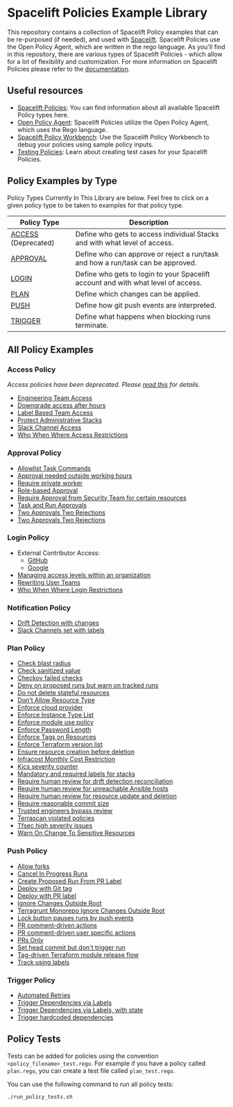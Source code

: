# Spacelift Policies Example Library

This repository contains a collection of Spacelift Policy examples that can be re-purposed (if needed), and used with [Spacelift](https://spacelift.io/). Spacelift Policies use the Open Policy Agent, which are written in the rego language. As you'll find in this repository, there are various types of Spacelift Policies - which allow for a lot of flexibility and customization. For more information on Spacelift Policies please refer to the [documentation](https://docs.spacelift.io/concepts/policy).

## Useful resources

- [Spacelift Policies](https://docs.spacelift.io/concepts/policy): You can find information about all available Spacelift Policy types here.
- [Open Policy Agent](https://www.openpolicyagent.org/docs/latest/policy-language/): Spacelift Policies utilize the Open Policy Agent, which uses the Rego language.
- [Spacelift Policy Workbench](https://docs.spacelift.io/concepts/policy#policy-workbench): Use the Spacelift Policy Workbench to debug your policies using sample policy inputs.
- [Testing Policies](https://docs.spacelift.io/concepts/policy#testing-policies): Learn about creating test cases for your Spacelift Policies.

## Policy Examples by Type

Policy Types Currently In This Library are below. Feel free to click on a given policy type to be taken to examples for that policy type.

| Policy Type                      | Description                                                                       |
| -------------------------------- | --------------------------------------------------------------------------------- |
| [ACCESS](./access/) (Deprecated) | Define who gets to access individual Stacks and with what level of access.        |
| [APPROVAL](./approval)           | Define who can approve or reject a run/task and how a run/task can be approved.   |
| [LOGIN](./login)                 | Define who gets to login to your Spacelift account and with what level of access. |
| [PLAN](./plan)                   | Define which changes can be applied.                                              |
| [PUSH](./push/)                  | Define how git push events are interpreted.                                       |
| [TRIGGER](./trigger)             | Define what happens when blocking runs terminate.                                 |

## All Policy Examples

### Access Policy

_Access policies have been deprecated. Please [read this](./access/README.md) for details._

- [Engineering Team Access](./access/engineering-team-access.rego)
- [Downgrade access after hours](./access/downgrade-access-after-hours.rego)
- [Label Based Team Access](./access/label-based-team-access.rego)
- [Protect Administrative Stacks](./access/protect-administrative-stacks.rego)
- [Slack Channel Access](./access/slack-channel-access.rego)
- [Who When Where Access Restrictions](./access/who-when-where-access-restrictions.rego)

### Approval Policy

- [Allowlist Task Commands](./approval/allowlist-task-commands.rego)
- [Approval needed outside working hours](./approval/approval-outside-working-hours.rego)
- [Require private worker](./approval/require-private-worker.rego)
- [Role-based Approval](./approval/role-based-approval.rego)
- [Require Approval from Security Team for certain resources](./approval/require-approval-from-security-team.rego)
- [Task and Run Approvals](./approval/task-and-run-approvals.rego)
- [Two Approvals Two Rejections](./approval/two-approvals-two-rejections.rego)
- [Two Approvals Two Rejections](./approval/two-approvals-two-rejections.rego)

### Login Policy

- External Contributor Access:
  - [GitHub](./login/external-contributor-access-github.rego)
  - [Google](./login/external-contributor-access-google.rego)
- [Managing access levels within an organization](./login/access-levels-within-an-organization.rego)
- [Rewriting User Teams](./login/rewriting-user-teams.rego)
- [Who When Where Login Restrictions](./login/who-when-where-login-restrictions.rego)

### Notification Policy

- [Drift Detection with changes](./notification/drift-detection-with-changes.rego)
- [Slack Channels set with labels](./notification/slack-channels-with-labels.rego)

### Plan Policy

- [Check blast radius](./plan/check-blast-radius.rego)
- [Check sanitized value](./plan/check-sanitized-value.rego)
- [Checkov failed checks](./plan/checkov-failed-checks.rego)
- [Deny on proposed runs but warn on tracked runs](./plan/deny-proposed-runs-warn-track-runs.rego)
- [Do not delete stateful resources](./plan/do-not-delete-stateful-resources.rego)
- [Don't Allow Resource Type](./plan/dont-allow-resource-type.rego)
- [Enforce cloud provider](./plan/enforce-cloud-provider.rego)
- [Enforce Instance Type List](./plan/enforce-instance-type-list.rego)
- [Enforce module use policy](./plan/enforce-module-use-policy.rego)
- [Enforce Password Length](./plan/enforce-password-length.rego)
- [Enforce Tags on Resources](./plan/enforce-tags-on-resources.rego)
- [Enforce Terraform version list](./plan/enforce-terraform-version-list.rego)
- [Ensure resource creation before deletion](./plan/ensure-resource-creation-before-deletion.rego)
- [Infracost Monthly Cost Restriction](./plan/infracost-monthly-cost-restriction.rego)
- [Kics severity counter](./plan/kics-severity-counter.rego)
- [Mandatory and required labels for stacks](./plan/mandatory-and-acceptable-labels-stack.rego)
- [Require human review for drift detection reconciliation](./plan/require-human-review-for-drift-detection-reconciliation.rego)
- [Require human review for unreachable Ansible hosts](./plan/require-human-review-for-unreachable-ansible-hosts.rego)
- [Require human review for resource update and deletion](./plan/require-human-review-for-update-deletion.rego)
- [Require reasonable commit size](./plan/require-reasonable-commit-size.rego)
- [Trusted engineers bypass review](./plan/trusted-engineers-bypass-review.rego)
- [Terrascan violated policies](./plan/terrascan-violated-policies.rego)
- [Tfsec high severity issues](./plan/tfsec-high-severity-issues.rego)
- [Warn On Change To Sensitive Resources](./plan/warn-on-change-senstitive-resources.rego)

### Push Policy

- [Allow forks](./push/allow-forks.rego)
- [Cancel In Progress Runs](./push/cancel-in-progress-runs.rego)
- [Create Proposed Run From PR Label](./push/create-proposed-run-from-env-pr-labels.rego)
- [Deploy with Git tag](./push/deploy-with-git-tag.rego)
- [Deploy with PR label](./push/deploy-with-pr-label.rego)
- [Ignore Changes Outside Root](./push/ignore-changes-outside-root.rego)
- [Terragrunt Monorepo Ignore Changes Outside Root](./push/terragrunt-monorepo-ignore-changes-outside-root.rego)
- [Lock button pauses runs by push events](/push/lock-button-pauses-runs-by-pushes.rego)
- [PR comment-driven actions](./push/pr-comment-driven-actions.rego)
- [PR comment-driven user specific actions](./push/pr-comment-driven-user.rego)
- [PRs Only](./push/prs-only.rego)
- [Set head commit but don't trigger run](./push/set-head-commit-no-trigger.rego)
- [Tag-driven Terraform module release flow](./push/tag-driven-tf-module-release-flow.rego)
- [Track using labels](./push/track-using-labels.rego)

### Trigger Policy

- [Automated Retries](./trigger/automated-retries.rego)
- [Trigger Dependencies via Labels](./trigger/trigger-dependencies-via-labels.rego)
- [Trigger Dependencies via Labels, with state](./trigger/trigger-dependencies-via-labels-with-state.rego)
- [Trigger hardcoded dependencies](./trigger/trigger-harcoded-dependencies.rego)

## Policy Tests

Tests can be added for policies using the convention `<policy_filename>_test.rego`. For example
if you have a policy called `plan.rego`, you can create a test file called `plan_test.rego`.

You can use the following command to run all policy tests:

```shell
./run_policy_tests.sh
```

